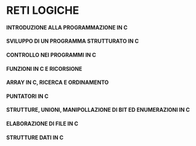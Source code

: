 # RETI LOGICHE

#### INTRODUZIONE ALLA PROGRAMMAZIONE IN C
#### SVILUPPO DI UN PROGRAMMA STRUTTURATO IN C
#### CONTROLLO NEI PROGRAMMI IN C
#### FUNZIONI IN C E RICORSIONE
#### ARRAY IN C, RICERCA E ORDINAMENTO
#### PUNTATORI IN C
#### STRUTTURE, UNIONI, MANIPOLLAZIONE DI BIT ED ENUMERAZIONI IN C
#### ELABORAZIONE DI FILE IN C
#### STRUTTURE DATI IN C
